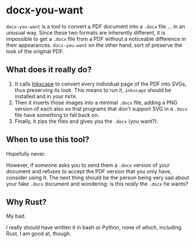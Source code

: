 # docx-you-want
`docx-you-want` is a tool to convert a PDF document into a `.docx` file ... in an unusual way.
Since these two formats are inherently different, it is impossible to get a `.docx` file from a PDF without a noticeable difference in their appearances.
`docx-you-want` on the other hand, sort of preserve the look of the original PDF.

## What does it really do?
1. It calls [Inkscape](https://inkscape.org/) to convert every individual page of the PDF into SVGs, thus preserving its look.
   This means to run it, `inkscape` should be installed and in your `PATH`.
2. Then it inserts those images into a minimal `.docx` file, adding a PNG version of each also so that programs that don't support SVG in a `.docx` file have something to fall back on.
3. Finally, it zips the files and gives you the `.docx` (you want?).

## When to use this tool?
Hopefully never.

However, if someone asks you to send them a `.docx` version of your document and refuses to accept the PDF version that you only have, consider using it.
The next thing should be the person being very sad about your fake `.docx` document and wondering: is this *really* the `.docx` he wants?

## Why Rust?
My bad.

I really should have written it in bash or Python, none of which, including Rust, I am good at, though.

